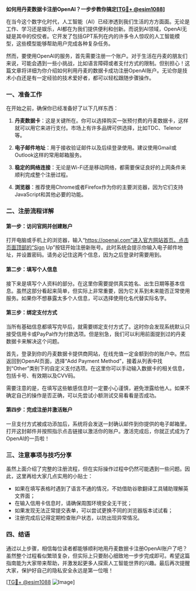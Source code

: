 **如何用丹麦数据卡注册OpenAI？一步步教你搞定[[TG💪+ @esim1088](https://t.me/s/esim1088)]**

在当今这个数字化时代，人工智能（AI）已经渗透到我们生活的方方面面。无论是工作、学习还是娱乐，AI都在为我们提供便利和创新。而说到AI领域，OpenAI无疑是其中的佼佼者。它开发了包括GPT系列在内的许多令人惊叹的人工智能模型，这些模型能够帮助用户完成各种复杂任务。

然而，要使用OpenAI的服务，首先需要注册一个账户。对于生活在丹麦的朋友们来说，可能会遇到一些小挑战，比如语言障碍或者支付方式的限制。但别担心！这篇文章将详细为你介绍如何利用丹麦的数据卡成功注册OpenAI账户。无论你是技术小白还是有一定经验的技术爱好者，都可以轻松跟随步骤操作。

### 一、准备工作

在开始之前，确保你已经准备好了以下几样东西：

1. **丹麦数据卡**：这是关键所在。你可以选择购买一张预付费的丹麦数据卡，这样就可以用它来进行支付。市场上有许多品牌可供选择，比如TDC、Telenor等。
   
2. **电子邮件地址**：用于接收验证邮件以及后续登录使用。建议使用Gmail或Outlook这样的常用邮箱服务。

3. **稳定的网络连接**：无论是Wi-Fi还是移动网络，都需要保证良好的上网条件来顺利完成整个注册过程。

4. **浏览器**：推荐使用Chrome或者Firefox作为你的主要浏览器，因为它们支持JavaScript和其他必要的功能。

### 二、注册流程详解

#### 第一步：访问官网并创建账户
打开电脑或手机上的浏览器，输入“https://openai.com”进入官方网站首页。点击页面顶部的“Sign Up”按钮开始注册新账号。此时系统会提示你输入电子邮件地址，并设置密码。请务必记住这两个信息，因为之后登录时需要用到。

#### 第二步：填写个人信息
接下来是填写个人资料的部分。在这里你需要提供真实姓名、出生日期等基本信息。虽然这部分看起来简单，但实际上非常重要，因为它关系到未来能否正常使用服务。如果你不想暴露太多个人信息，可以选择使用化名代替实际名字。

#### 第三步：绑定支付方式
当所有基础信息都填写完毕后，就需要绑定支付方式了。这时你会发现系统默认只接受信用卡或PayPal作为付款选项。但是别急，我们可以利用前面提到过的丹麦数据卡来解决这个问题。

首先，登录到你的丹麦数据卡提供商网站，在线充值一定金额到你的账户中。然后返回到OpenAI页面，选择“Add Payment Method”，接着从列表中找到“Other”类别下的自定义支付选项。在这里你可以手动输入数据卡的相关信息，包括卡号、有效期以及CVV码。

需要注意的是，在填写这些敏感信息时一定要小心谨慎，避免泄露给他人。如果不确定自己的操作是否正确，可以先尝试小额测试交易看看是否成功。

#### 第四步：完成注册并激活账户
一旦支付方式被成功添加后，系统将会发送一封确认邮件到你提供的电子邮箱里。打开这封邮件并按照指示点击链接以激活你的账户。激活完成后，你就正式成为了OpenAI的一员啦！

### 三、注意事项与技巧分享

虽然上面介绍了完整的注册流程，但在实际操作过程中仍然可能遇到一些问题。因此，这里再给大家几点实用的小贴士：

- 如果在填写表格时遇到了语言不通的情况，不妨借助谷歌翻译工具辅助理解英文界面；
- 在输入信用卡信息时，请确保周围环境安全无干扰；
- 如果发现无法正常提交表单，可以尝试更换不同的浏览器版本试试看；
- 注册完成后记得定期检查账户状态，以防出现异常情况。

### 四、结语

通过以上步骤，相信每位读者都能够顺利地用丹麦数据卡注册OpenAI账户了吧？虽然整个过程看似繁琐复杂，但实际上只要耐心细致地一步步完成即可。希望这篇指南能为大家带来帮助，并激发起更多人探索人工智能世界的兴趣。最后再次提醒大家，保护好自己的隐私安全永远是第一位哦！

[[TG💪+ @esim1088](https://t.me/s/esim1088) ![Image](https://i.postimg.cc/4NQfJmqS/Snipaste-2025-05-13-00-14-12.png)]